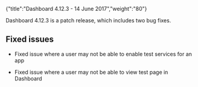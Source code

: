{"title":"Dashboard 4.12.3 - 14 June 2017","weight":"80"}

Dashboard 4.12.3 is a patch release, which includes two bug fixes.

## Fixed issues

* Fixed issue where a user may not be able to enable test services for an app

* Fixed issue where a user may not be able to view test page in Dashboard
